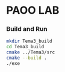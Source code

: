 # PAOO LAB
### Build and Run

```sh
mkdir Tema3_build
cd Tema3_build
cmake ../Tema3/src
cmake --build .
./exe
```